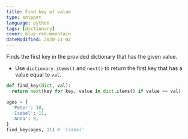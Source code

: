 ```yaml
---
title: Find key of value
type: snippet
language: python
tags: [dictionary]
cover: blue-red-mountain
dateModified: 2020-11-02
---
```


Finds the first key in the provided dictionary that has the given value.

- Use `dictionary.items()` and `next()` to return the first key that has a value equal to `val`.

```py
def find_key(dict, val):
  return next(key for key, value in dict.items() if value == val)
```

```py
ages = {
  'Peter': 10,
  'Isabel': 11,
  'Anna': 9,
}
find_key(ages, 11) # 'Isabel'
```
